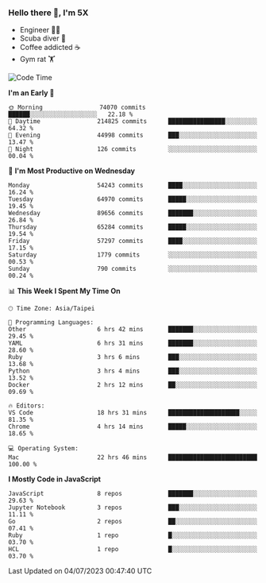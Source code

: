 ### Hello there 👋, I'm 5X

* Engineer 👨‍💻
* Scuba diver 🤿
* Coffee addicted ☕️
* Gym rat 🏋️

<!--START_SECTION:waka-->
![Code Time](http://img.shields.io/badge/Code%20Time-334%20hrs%2018%20mins-blue)

**I'm an Early 🐤** 

```text
🌞 Morning                74070 commits       ██████░░░░░░░░░░░░░░░░░░░   22.18 % 
🌆 Daytime                214825 commits      ████████████████░░░░░░░░░   64.32 % 
🌃 Evening                44998 commits       ███░░░░░░░░░░░░░░░░░░░░░░   13.47 % 
🌙 Night                  126 commits         ░░░░░░░░░░░░░░░░░░░░░░░░░   00.04 % 
```
📅 **I'm Most Productive on Wednesday** 

```text
Monday                   54243 commits       ████░░░░░░░░░░░░░░░░░░░░░   16.24 % 
Tuesday                  64970 commits       █████░░░░░░░░░░░░░░░░░░░░   19.45 % 
Wednesday                89656 commits       ███████░░░░░░░░░░░░░░░░░░   26.84 % 
Thursday                 65284 commits       █████░░░░░░░░░░░░░░░░░░░░   19.54 % 
Friday                   57297 commits       ████░░░░░░░░░░░░░░░░░░░░░   17.15 % 
Saturday                 1779 commits        ░░░░░░░░░░░░░░░░░░░░░░░░░   00.53 % 
Sunday                   790 commits         ░░░░░░░░░░░░░░░░░░░░░░░░░   00.24 % 
```


📊 **This Week I Spent My Time On** 

```text
🕑︎ Time Zone: Asia/Taipei

💬 Programming Languages: 
Other                    6 hrs 42 mins       ███████░░░░░░░░░░░░░░░░░░   29.45 % 
YAML                     6 hrs 31 mins       ███████░░░░░░░░░░░░░░░░░░   28.60 % 
Ruby                     3 hrs 6 mins        ███░░░░░░░░░░░░░░░░░░░░░░   13.68 % 
Python                   3 hrs 4 mins        ███░░░░░░░░░░░░░░░░░░░░░░   13.52 % 
Docker                   2 hrs 12 mins       ██░░░░░░░░░░░░░░░░░░░░░░░   09.69 % 

🔥 Editors: 
VS Code                  18 hrs 31 mins      ████████████████████░░░░░   81.35 % 
Chrome                   4 hrs 14 mins       █████░░░░░░░░░░░░░░░░░░░░   18.65 % 

💻 Operating System: 
Mac                      22 hrs 46 mins      █████████████████████████   100.00 % 
```

**I Mostly Code in JavaScript** 

```text
JavaScript               8 repos             ███████░░░░░░░░░░░░░░░░░░   29.63 % 
Jupyter Notebook         3 repos             ███░░░░░░░░░░░░░░░░░░░░░░   11.11 % 
Go                       2 repos             ██░░░░░░░░░░░░░░░░░░░░░░░   07.41 % 
Ruby                     1 repo              █░░░░░░░░░░░░░░░░░░░░░░░░   03.70 % 
HCL                      1 repo              █░░░░░░░░░░░░░░░░░░░░░░░░   03.70 % 
```




 Last Updated on 04/07/2023 00:47:40 UTC
<!--END_SECTION:waka-->
